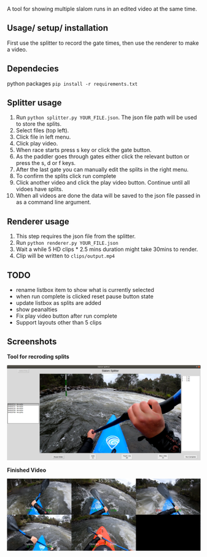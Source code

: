 A tool for showing multiple slalom runs in an edited video at the same time.

## Usage/ setup/ installation

First use the splitter to record the gate times, then use the renderer to make a video.

## Dependecies

python packages `pip install -r requirements.txt`

## Splitter usage

1. Run `python splitter.py YOUR_FILE.json`. The json file path will be used to store the splits.
1. Select files (top left).
1. Click file in left menu.
1. Click play video.
1. When race starts press s key or click the gate button.
1. As the paddler goes through gates either click the relevant button or press the s, d or f keys.
1. After the last gate you can manually edit the splits in the right menu.
1. To confirm the splits click run complete
1. Click another video and click the play video button. Continue until all vidoes have splits.
1. When all videos are done the data will be saved to the json file passed in as a command line argument.

## Renderer usage

1. This step requires the json file from the splitter.
1. Run `python renderer.py YOUR_FILE.json`
1. Wait a while 5 HD clips * 2.5 mins duration might take 30mins to render.
1. Clip will be written to `clips/output.mp4`

## TODO

- rename listbox item to show what is currently selected
- when run complete is clicked reset pause button state
- update listbox as splits are added
- show peanalties
- Fix play video button after run complete
- Support layouts other than 5 clips

## Screenshots

**Tool for recroding splits**

![Tool to set splits](readme_splitter.png "Splits Tool")

**Finished Video**

![Finished Video](readme_renderer.png "Rendered Video")
